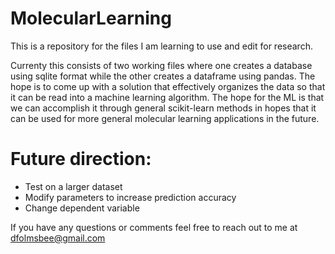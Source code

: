 # MolecularLearning
This is a repository for the files I am learning to use and edit for research.

Currenty this consists of two working files where one creates a database using sqlite format
while the other creates a dataframe using pandas. The hope is to come up with a solution that
effectively organizes the data so that it can be read into a machine learning algorithm. The
hope for the ML is that we can accomplish it through general scikit-learn methods in hopes
that it can be used for more general molecular learning applications in the future.

# Future direction:
 - Test on a larger dataset
 - Modify parameters to increase prediction accuracy
 - Change dependent variable 

If you have any questions or comments feel free to reach out to me at dfolmsbee@gmail.com
